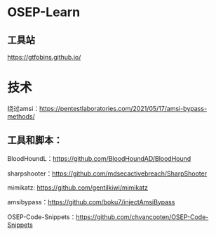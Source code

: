 # OSEP-Learn

## 工具站
https://gtfobins.github.io/

# 技术
绕过amsi：https://pentestlaboratories.com/2021/05/17/amsi-bypass-methods/

## 工具和脚本：
BloodHoundL：https://github.com/BloodHoundAD/BloodHound

sharpshooter：https://github.com/mdsecactivebreach/SharpShooter

mimikatz: https://github.com/gentilkiwi/mimikatz

amsibypass：https://github.com/boku7/injectAmsiBypass

OSEP-Code-Snippets：https://github.com/chvancooten/OSEP-Code-Snippets
